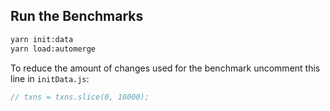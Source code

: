 ## Run the Benchmarks

```sh
yarn init:data
yarn load:automerge
```

To reduce the amount of changes used for the benchmark uncomment this line in `initData.js`:

```js
// txns = txns.slice(0, 10000);
```

